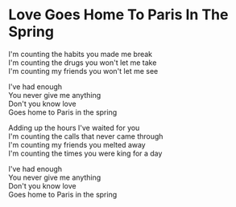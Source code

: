 # Love Goes Home To Paris In The Spring  

I'm counting the habits you made me break  
I'm counting the drugs you won't let me take  
I'm counting my friends you won't let me see  

I've had enough  
You never give me anything  
Don't you know love  
Goes home to Paris in the spring  

Adding up the hours I've waited for you  
I'm counting the calls that never came through  
I'm counting my friends you melted away  
I'm counting the times you were king for a day  

I've had enough  
You never give me anything  
Don't you know love  
Goes home to Paris in the spring  
